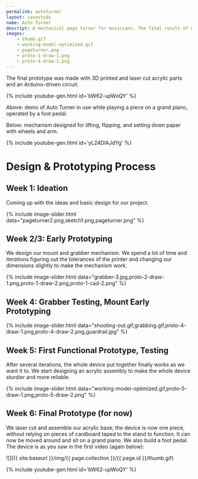 ```yaml
---
permalink: autoturner
layout: casestudy
name: Auto Turner
descript: A mechanical page turner for musicians. The final result of Cooper Union's 6 week product design and prototyping Makerspace class in the Summer STEM 2018 program.
images:
    - thumb.gif
    - working-model-optimized.gif
    - pageturner.png
    - proto-1-draw-1.png
    - proto-4-draw-1.png
---
```


The final prototype was made with 3D printed and laser cut acrylic parts and an Arduino-driven circuit.

{% include youtube-gen.html id='bW62-upWoQY' %}

Above: demo of Auto Turner in use while playing a piece on a grand piano, operated by a foot pedal.

Below: mechanism designed for lifting, flipping, and setting down paper with wheels and arm.

{% include youtube-gen.html id='yL24DlAJdYg' %}

<div class='divider'></div>

# Design & Prototyping Process

## Week 1: Ideation

Coming up with the ideas and basic design for our project.

{% include image-slider.html data="pageturner2.png,sketch1.png,pageturner.png" %}

## Week 2/3: Early Prototyping

We design our mount and grabber mechanism. We spend a lot of time and iterations figuring out the tolerances of the printer and changing our dimensions slightly to make the mechanism work.

{% include image-slider.html data="grabber-3.jpg,proto-2-draw-1.png,proto-1-draw-2.png,proto-1-cad-2.png" %}

## Week 4: Grabber Testing, Mount Early Prototyping

{% include image-slider.html data="shooting-out.gif,grabbing.gif,proto-4-draw-1.png,proto-4-draw-2.png,guardrail.jpg" %}

## Week 5: First Functional Prototype, Testing

After several iterations, the whole device put together finally works as we want it to. We start designing an acrylic assembly to make the whole device sturdier and more reliable.

{% include image-slider.html data="working-model-optimized.gif,proto-5-draw-1.png,proto-5-draw-2.png" %}


## Week 6: Final Prototype (for now)

We laser cut and assemble our acrylic base; the device is now one piece, without relying on pieces of cardboard taped to the stand to function. It can now be moved around and sit on a grand piano. We also build a foot pedal. The device is as you saw in the first video (again below):

![]({{ site.baseurl }}/img/{{ page.collection }}/{{ page.id }}/thumb.gif)

{% include youtube-gen.html id='bW62-upWoQY' %}

<!-- CODE FOR IMAGE SLIDERS - AUTOMATICALLY ADD EVENTUALLY? other than just being extraneous code should have no side effects on pages where it's not needed -->

<script>
$('.image-slider').each(function(){
    firstimage = $(this).find("div.image-slide:first-of-type");
    firstimage.addClass('prerender');
    firstimage.imagesLoaded(function(firstimage){
        firstimage = $(firstimage.elements[0]); //annoying thing
        height = firstimage.find('img').height();
        console.log(height);
        firstimage.parent().css('height', height);
        firstimage.removeClass('prerender').addClass('selected');
    });
})

$('.image-slider .slider-next').on('click', function(){
    changeImgSlide($(this).parent(),true);
})

$('.image-slider .slider-prev').on('click', function(){
    changeImgSlide($(this).parent(),false);
})

function changeImgSlide(thisSlider,forward){
    selected1 = thisSlider.find('.image-slide.selected');
    selected2 = thisSlider.find('.image-slide-small.selected');
    selected1.removeClass('selected');
    selected2.removeClass('selected');
    if (forward) {
        toSlide1 = getNext(selected1);
        toSlide2 = getNext(selected2);
    }
    else{
        toSlide1 = getPrev(selected1);
        toSlide2 = getPrev(selected2);
    }
    toSlide1.addClass('selected');
    toSlide2.addClass('selected');
}

function getNext(thisItem){
    if (thisItem.hasClass('image-slide')){
        search = '.image-slide';
    }
    else{
        search = '.image-slide-small';
    }
    retval = thisItem.next();
    if (retval.length == 0){
        retval = thisItem.parent().find(search).first();
    }
    return retval;
}

function getPrev(thisItem){
    if (thisItem.hasClass('image-slide')){
        search = '.image-slide';
    }
    else{
        search = '.image-slide-smol';
    }
    retval = thisItem.prev();
    if (retval.length == 0){
        retval = thisItem.parent().find(search).last();
    }
    return retval;
}
</script>